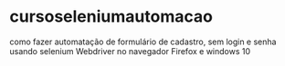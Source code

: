 # cursoseleniumautomacao
como fazer automatação de formulário de cadastro, sem login e senha
usando selenium Webdriver no navegador Firefox e windows 10
